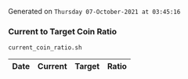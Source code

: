 Generated on `Thursday 07-October-2021 at 03:45:16`

### Current to Target Coin Ratio
`current_coin_ratio.sh`

Date|Current|Target|Ratio
---|---|---|---
